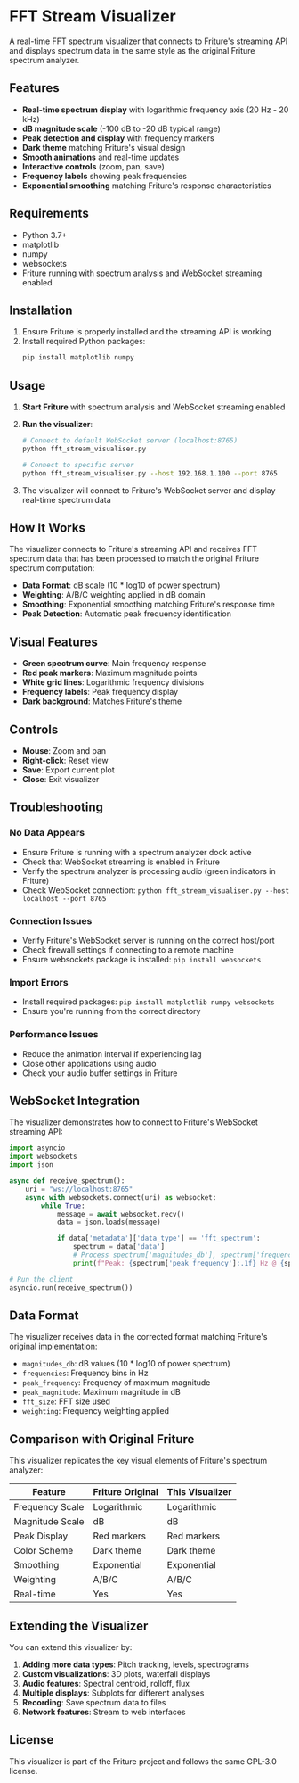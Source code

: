 # FFT Stream Visualizer

A real-time FFT spectrum visualizer that connects to Friture's streaming API and displays spectrum data in the same style as the original Friture spectrum analyzer.

## Features

- **Real-time spectrum display** with logarithmic frequency axis (20 Hz - 20 kHz)
- **dB magnitude scale** (-100 dB to -20 dB typical range)
- **Peak detection and display** with frequency markers
- **Dark theme** matching Friture's visual design
- **Smooth animations** and real-time updates
- **Interactive controls** (zoom, pan, save)
- **Frequency labels** showing peak frequencies
- **Exponential smoothing** matching Friture's response characteristics

## Requirements

- Python 3.7+
- matplotlib
- numpy
- websockets
- Friture running with spectrum analysis and WebSocket streaming enabled

## Installation

1. Ensure Friture is properly installed and the streaming API is working
2. Install required Python packages:
   ```bash
   pip install matplotlib numpy
   ```

## Usage

1. **Start Friture** with spectrum analysis and WebSocket streaming enabled
2. **Run the visualizer**:
   ```bash
   # Connect to default WebSocket server (localhost:8765)
   python fft_stream_visualiser.py

   # Connect to specific server
   python fft_stream_visualiser.py --host 192.168.1.100 --port 8765
   ```

3. The visualizer will connect to Friture's WebSocket server and display real-time spectrum data

## How It Works

The visualizer connects to Friture's streaming API and receives FFT spectrum data that has been processed to match the original Friture spectrum computation:

- **Data Format**: dB scale (10 * log10 of power spectrum)
- **Weighting**: A/B/C weighting applied in dB domain
- **Smoothing**: Exponential smoothing matching Friture's response time
- **Peak Detection**: Automatic peak frequency identification

## Visual Features

- **Green spectrum curve**: Main frequency response
- **Red peak markers**: Maximum magnitude points
- **White grid lines**: Logarithmic frequency divisions
- **Frequency labels**: Peak frequency display
- **Dark background**: Matches Friture's theme

## Controls

- **Mouse**: Zoom and pan
- **Right-click**: Reset view
- **Save**: Export current plot
- **Close**: Exit visualizer

## Troubleshooting

### No Data Appears
- Ensure Friture is running with a spectrum analyzer dock active
- Check that WebSocket streaming is enabled in Friture
- Verify the spectrum analyzer is processing audio (green indicators in Friture)
- Check WebSocket connection: `python fft_stream_visualiser.py --host localhost --port 8765`

### Connection Issues
- Verify Friture's WebSocket server is running on the correct host/port
- Check firewall settings if connecting to a remote machine
- Ensure websockets package is installed: `pip install websockets`

### Import Errors
- Install required packages: `pip install matplotlib numpy websockets`
- Ensure you're running from the correct directory

### Performance Issues
- Reduce the animation interval if experiencing lag
- Close other applications using audio
- Check your audio buffer settings in Friture

## WebSocket Integration

The visualizer demonstrates how to connect to Friture's WebSocket streaming API:

```python
import asyncio
import websockets
import json

async def receive_spectrum():
    uri = "ws://localhost:8765"
    async with websockets.connect(uri) as websocket:
        while True:
            message = await websocket.recv()
            data = json.loads(message)

            if data['metadata']['data_type'] == 'fft_spectrum':
                spectrum = data['data']
                # Process spectrum['magnitudes_db'], spectrum['frequencies'], etc.
                print(f"Peak: {spectrum['peak_frequency']:.1f} Hz @ {spectrum['peak_magnitude']:.1f} dB")

# Run the client
asyncio.run(receive_spectrum())
```

## Data Format

The visualizer receives data in the corrected format matching Friture's original implementation:

- `magnitudes_db`: dB values (10 * log10 of power spectrum)
- `frequencies`: Frequency bins in Hz
- `peak_frequency`: Frequency of maximum magnitude
- `peak_magnitude`: Maximum magnitude in dB
- `fft_size`: FFT size used
- `weighting`: Frequency weighting applied

## Comparison with Original Friture

This visualizer replicates the key visual elements of Friture's spectrum analyzer:

| Feature | Friture Original | This Visualizer |
|---------|------------------|-----------------|
| Frequency Scale | Logarithmic | Logarithmic |
| Magnitude Scale | dB | dB |
| Peak Display | Red markers | Red markers |
| Color Scheme | Dark theme | Dark theme |
| Smoothing | Exponential | Exponential |
| Weighting | A/B/C | A/B/C |
| Real-time | Yes | Yes |

## Extending the Visualizer

You can extend this visualizer by:

1. **Adding more data types**: Pitch tracking, levels, spectrograms
2. **Custom visualizations**: 3D plots, waterfall displays
3. **Audio features**: Spectral centroid, rolloff, flux
4. **Multiple displays**: Subplots for different analyses
5. **Recording**: Save spectrum data to files
6. **Network features**: Stream to web interfaces

## License

This visualizer is part of the Friture project and follows the same GPL-3.0 license.